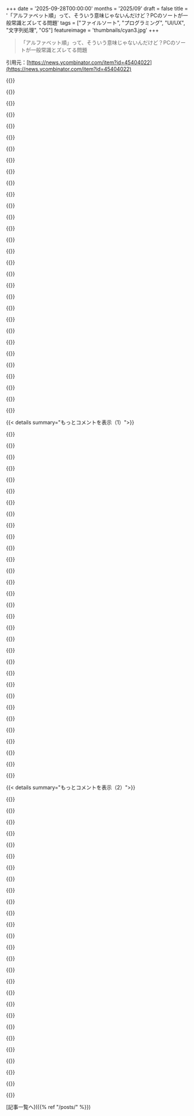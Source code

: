 +++
date = '2025-09-28T00:00:00'
months = '2025/09'
draft = false
title = '「アルファベット順」って、そういう意味じゃないんだけど？PCのソートが一般常識とズレてる問題'
tags = ["ファイルソート", "プログラミング", "UI/UX", "文字列処理", "OS"]
featureimage = 'thumbnails/cyan3.jpg'
+++

> 「アルファベット順」って、そういう意味じゃないんだけど？PCのソートが一般常識とズレてる問題

引用元：[https://news.ycombinator.com/item?id=45404022](https://news.ycombinator.com/item?id=45404022)




{{<matomeQuote body="Microsoft/Google/KDEのソート順でいいと思うな。筆者の状況ってすごく稀で，”10”が”9”より先にくる方が一般的だよ。デスクトップはこれを”アルファベット順”じゃなくて”by name”って呼ぶから、嘘はついてない。<br>「PCが心を読もうとするな」って言うけど、オートセーブみたいに”マインドリーディング”はすごく助かることが多いんだ。真のアルファベット順オプションがあっても、一般的なケースがデフォルトであるべきだよね。それが”直感的”ってことだから。https://news.ycombinator.com/item?id=45404022#45405279" userName="armchairhacker" createdAt="2025/09/28 15:57:25" color="#ff5733">}}




{{<matomeQuote body="同意できないな。もし数値の表現が文字で唯一無二なら納得できるけど、そうじゃないから”マインドリーディング”はごく一部しか機能しないと思う。<br>小数点や、桁区切り、科学表記とかはどうなるの？例えば、”a.12345”と”a.345”はどっちが先？<br>もしこれらの疑問に一つでも”No”なら、混乱を招くのは確実だよ。これって、最初は良さそうに聞こえる機能リクエストだけど、詳細を詰めていくとエッジケースが多すぎて脆くない実装は不可能ってやつだね。" userName="derriz" createdAt="2025/09/28 17:07:00" color="#45d325">}}




{{<matomeQuote body="厳密なアルファベット順だと”10”が”9”より先に来るのは十分理解できるけど、それでもファイルマネージャーでは”9”が”10”より先に来てほしいんだ。<br>ファイル名にいちいちゼロ埋めしたくないし、後で桁が増えるたびにさらにゼロを追加するのも嫌だ。<br>オーディオブックをチャプター分けする時も、MP3プレーヤーが数字を正しくソートできないから、”Chapter 01.mp3”みたいにゼロ埋めしてる。これって見た目も悪いし、余計な手間がかかるんだよね。全部のデバイスが数字を理解してくれると本当に助かるんだけどな。" userName="Wowfunhappy" createdAt="2025/09/28 22:25:31" color="#ff5c5c">}}




{{<matomeQuote body="「ゼロ埋めしたくない、デバイスが数字を理解してほしい」って言うけど、文字列は数字じゃないんだよ。たとえ数字に見えてもね。<br>「アルファベット順で”10”が”9”より先に来るのはわかるけど、”9”が先にきてほしい」っていうのは、あくまで特定の状況での君の好みだよね。他の人の好みとは違うかもしれないし、君自身の別の状況での好みとも違うかもしれない。<br>じゃあプログラムはどうすべきかって？一貫性があって文書化された方法で文字列を表示するべきだよ。つまり、メタデータがない限りは全て辞書順に並べるべきなんだ。" userName="AdieuToLogic" createdAt="2025/09/29 02:06:17" color="#785bff">}}




{{<matomeQuote body="「一貫性があり文書化された方法で表示する」って言うけど、”数字の並びはソート時に数字として扱う”ってのは十分一貫性があると思うよ。文書化されてないなら、開発者が直せばいい。<br>「特定の状況での好み」って言うけど、一般的には一番多い状況に基づいて判断するもんじゃない？フォルダに”Thing 1”〜”Thing 10”みたいに10個以上のものがあるのはすごくよくあるし、”Thing 10”が”9”より先にくるのは本当にイライラする！<br>32個の番号付きファイルがあるディレクトリを想像してみてよ。今のソートだとこんなめちゃくちゃな順になるんだ:<br>1, 10-19, 2, 20-29, 3, 31, 32, 4-9<br>こんなフォルダをダウンロードしたら、意味を理解するためにゼロ埋めするまで作業を止めなきゃいけないじゃん。" userName="Wowfunhappy" createdAt="2025/09/29 02:26:07" color="#ff5733">}}




{{<matomeQuote body="あー、ファイル名に小数点とか科学表記が入ってるやつね、よくあるよくある… (皮肉)" userName="coldtea" createdAt="2025/09/28 17:43:24" color="">}}




{{<matomeQuote body="別のシナリオだけど、ファイル名に日付が入る場合を考えてみてよ。”September Budget”と”October Budget”ね。自然ソートだとどっちが先に来る？9月と10月は数字の9と10に相当するけど、ファイルの更新日も役に立たないかもしれないし。<br>問題はね、”自然な”ものなんて存在しないってことなんだ。何がより一般的かって判断するのもすごく難しいし、文化とか文脈に依存することが多いんだよ。" userName="II2II" createdAt="2025/09/28 18:01:29" color="#ff5c5c">}}




{{<matomeQuote body="ソートのルールは単純だよ。連続した数字の羅列は、ソート時に数字として扱うんだ。例えばバージョン番号（ファイル名に小数点よりはるかに多いはず）は正しく機能して、5.9は5.10より小さいし、5.1とは違う。<br>このアイデアは20年以上前からあって、主要OSのデフォルト動作だけど、大きな不満は出てないから、経験的に見ても普段から驚きや混乱を招くことはほとんどないって確信できるよ。<br>https://en.m.wikipedia.org/wiki/Natural_sort_order" userName="Certhas" createdAt="2025/09/28 18:29:35" color="#ff5c5c">}}




{{<matomeQuote body="君がソートしたいのは、1, 2, 9, 10, 11ってこと？<br>じゃあさ、1.1, 1.2, 2, 9, 9.9とか、1, 1.1, 1.10, 1.2, 1.10.1みたいにもソートしたいってことかな？<br>キミがどんなクレイジーなルールを考えたとしても、それが決まった後で、どうやってファイルを一時停止して編集し、辞書順に戻すんだい？<br>辞書順なら自分のニーズに合わせて調整できるけど、君の恣意的なルールを僕のニーズに合わせることはできないんだよ。" userName="freeopinion" createdAt="2025/09/29 06:43:54" color="#785bff">}}




{{<matomeQuote body="あんたの例は特別ルールなしで正しくソートできるよ。数字の羅列を一つの文字として扱うのが基本なんだ。俺のiPhoneじゃ、あんたの例は期待通りにソートされてるし。" userName="foldr" createdAt="2025/09/29 07:00:23" color="#ff33a1">}}




{{<matomeQuote body="1.10と1.2、どっちが先に来るのが正しいソートだと思う？<br>OSがどう扱うかなんて、心を読むかちゃんとした辞書順ソートを前提としないと分からないよね。適切な命名さえすれば十分なものなのに、なんで曖昧なソートに置き換える必要があるのさ？" userName="freehorse" createdAt="2025/09/29 07:45:29" color="#ff5c5c">}}




{{<matomeQuote body="＞連続する数字の並びはソート時に数値として扱う<br>って説明だと、<br>・photo.jpg<br>・photo1.jpg<br>・photo01.jpg<br>・photos.jpg<br>がどうソートされるのか全然想像つかないんだけど？" userName="xigoi" createdAt="2025/09/28 19:31:06" color="#ff5c5c">}}




{{<matomeQuote body="ああ、ごめん、1.10は1.2の後に来るよ。10が2より大きいからね（あんたの例とは違うってこと）。でも元のリストがバージョンリストなら（小数点が複数あるケースを考えると妥当）、それが望む順番でしょ。ファイル名に整数じゃない数字が入ってたら、望む順番にはならないけど、どんなケースでもうまくいくルールなんてないんだからさ。" userName="foldr" createdAt="2025/09/29 08:00:05" color="#ff33a1">}}




{{<matomeQuote body="唯一の正しいやり方はこれだね: budget_09.csv, budget_10.csv" userName="arccy" createdAt="2025/09/28 18:09:49" color="">}}




{{<matomeQuote body="問題は、昔からあった”おバカな”アルファベット順ソートのせいで、これが驚きで謎だらけなことだと思うんだ。99%の一般ユーザー向けに”修正”したなら、”厳密なアルファベット順ソート”とは別に”スマートな自然ソート”オプションとして提供すべきだったよ（日付やサイズと並んでね）。何十年も経験のある非技術系ユーザーにとっても、驚くほど違うなんてことにならない、シンプルで分かりやすい方法が良かったんじゃないかな。" userName="ploxiln" createdAt="2025/09/28 18:28:58" color="#785bff">}}




{{<matomeQuote body="＞9月は9、10月は10と見なすとして、自然ソートではどっちが先に来るの？<br>って話だけど、ファイル修正日も役に立たない時があるよね。9月の予算を10月1日に締めて、10月の予算を9月20日に編集してるなんてこともあり得るし。結局、”自然”なソートなんてものはないんだよな。いや、でも”どこでも望み通りにソートされるような、予測可能で一貫したファイル命名法”ってのはある。それは（もしOSが”スマート”になろうとしなければだけど）日付をゼロ埋めしてプレフィックスにするって方法だったはずだ。" userName="coldtea" createdAt="2025/09/28 20:06:40" color="#ff33a1">}}




{{<matomeQuote body="そしたら`budget_100.csv`が出てきて、99個のファイルをリネームしなきゃいけなくなるぞ。" userName="NekkoDroid" createdAt="2025/09/28 18:50:08" color="">}}




{{<matomeQuote body="これはたった一つの決定じゃないんだよ。ほとんどのソフトウェアには、文字通り何千、何万もの決定事項があるんだ。その一つ一つにオプションが欲しいと？あらゆる組み合わせに対応しろと？ある時点で、それは馬鹿げてるよ。時として、ソフトウェアがどう動くかを決める必要があって、全ての決定をユーザーに任せるわけにはいかないんだ。" userName="wvenable" createdAt="2025/09/28 18:42:56" color="#ff33a1">}}




{{<matomeQuote body="＞ソートルールはシンプル<br>って言うけど、それって開発者目線だよね。僕らなら数字を自動的に分類して、値と表現の区別を明確にできるから。でも、size_5、size_10、size_15は正しい順番なのに、size_0.25、size_0.5、size_0.75がバラバラになる理由を非技術系ユーザーに説明するのがどれだけ簡単か、僕には分からないな。<br>＞大きな異論はない<br>って話だけど、非開発者や非技術系ユーザーが奇妙で混乱する挙動についてほとんど文句を言わないことに、僕はいつも驚かされるよ。" userName="derriz" createdAt="2025/09/28 19:47:11" color="#45d325">}}




{{<matomeQuote body="それって重要？photo3.jpgの後にphoto20.jpgが来るってのはユーザーの期待だけど、photo1.jpgとphoto01.jpgのどっちが先かは気にしないんじゃない？photo1.jpgとPhoto1.jpgのソート順も同じだよ。ユーザーは記号がどんな順序でソートされるかも全然知らないからさ。だから、ユーザーが期待する（自然なソート順）で重要なものをソートして、残りはそこそこ一貫性のある方法で決めればいいんじゃないかな。" userName="crazygringo" createdAt="2025/09/28 19:36:39" color="#ff33a1">}}




{{<matomeQuote body="日付はもうメタデータに入ってるんだから、ファイル名に入れる必要なくない？" userName="SAI_Peregrinus" createdAt="2025/09/28 20:37:02" color="">}}




{{<matomeQuote body="同意だね。それに、ゼロ埋めを覚えるなんて、事前に必要な桁数がわからないと無理だし非実用的だよ。バージョンが5.9.17から5.10.0になったら、既存のフォルダを全部5.09.17に直したりしないだろ？今の標準的なソート方法は明確で、曖昧さもなく、自然だよ。辞書式ソートには用途があるけど、ユーザー向けのインターフェースには向いてないね。" userName="Certhas" createdAt="2025/09/28 18:21:44" color="#45d325">}}




{{<matomeQuote body="＞「ソート目的で数字列を数値として扱う」ってのは一貫してるって？<br>本当にそう？じゃあ16進数や8進数、2進数はどう扱うの？<br>日付や時刻の一部が入ったファイル名は？<br>プログラムはどうやってそれらを判別するんだよ？<br><br>＞「32個の番号付きファイル」って言うけど、<br>俺が知ってるファイルシステムでは、それらの名前は1文字か2文字の文字列であって、「番号付きファイル」じゃないんだよね。" userName="AdieuToLogic" createdAt="2025/09/29 03:18:31" color="#ff5733">}}




{{<matomeQuote body="1年の月数が増えてから約2000年も経ってるんだぜ。すぐに88個も新しい月が増えるなんて思えないな。" userName="xigoi" createdAt="2025/09/28 19:34:13" color="">}}




{{<matomeQuote body="＞「リストがバージョンだと仮定するなら（いくつかのケースで複数の小数点があるから合理的だよね）、それが望ましい順序だ」って言うけど、ソートシステムにそこまで仮定を求めるの？リストの全エントリを処理して複数の小数点を見つけて、それが全部バージョンだと判断するの？小数点と桁区切りが逆のロケールではどうするんだ？日付も複数のフォーマット（yyyy-mm-dd, dd-mm-yyyy, dd-MMM-yyyy,...)があったらどうソートするんだ？この問題は、この狭い例よりずっと複雑だよ。システムがデータ形式の解釈に基づいてソートを変えると、誤解釈のリスクがあってリスト全体が使えなくなるかもね。" userName="rickdeckard" createdAt="2025/09/29 09:44:14" color="#ff5c5c">}}




{{<matomeQuote body="file9がfile10より前ってこと？Microsoftに文句があるんだけど、これってComputerレベルでしか変えられないんだよね。ユーザーごとに設定できないのはおかしいよ。ユーザー向けには「natural sorting」って呼んでるのに、内部的には「logical sorting」って呼んでるのも、用語を統一しろって感じだね！<br>[HKEY_LOCAL_MACHINE\SOFTWARE\Microsoft\Windows\CurrentVersion\Policies\Explorer]”NoStrCmpLogical”=dword:00000001" userName="zweifuss" createdAt="2025/09/28 16:04:30" color="#45d325">}}




{{<matomeQuote body="小数点とは関係ないよ。連続する数字の並びをソート目的で単一の文字として扱ってるだけなんだ。小数点じゃなくて他の文字でも動作は同じだよ。" userName="foldr" createdAt="2025/09/29 11:53:07" color="">}}




{{<matomeQuote body="ユーザーごとに変えたいなら、HKEY_LOCAL_MACHINEじゃなくて、ユーザーのハイブ（例えばHKEY_CURRENT_USER）で設定すればいいんだよ。" userName="nerdile" createdAt="2025/09/28 16:07:44" color="#ff33a1">}}




{{<matomeQuote body="今日知ったんだけど、Windows Registryのあれ”hives”って言うんだね。Windows Registryって面白いよね。普通のユーザーでも、よく分かんないまま一度や二度は触ることになるし。<br>https://learn.microsoft.com/en-us/windows/win32/sysinfo/regi..." userName="yegle" createdAt="2025/09/28 16:23:32" color="">}}




{{<matomeQuote body="ファイル名にそんな記号含めることなんてある？Windowsのファイル名にカンマって使えるんだっけ？<br>記事の主旨に戻るけど、日付でソートしたいなら日付でソートすればいいじゃん。だいたい、普通の人は「CHAR1234_5678」みたいな長いファイル名なんて見てないで、サムネイルとか日付を見てると思うよ。" userName="queenkjuul" createdAt="2025/09/28 17:23:23" color="">}}




{{< details summary="もっとコメントを表示（1）">}}

{{<matomeQuote body="これ読んで「Worse is better」の議論を思い出したよ。https://news.ycombinator.com/item?id=27916370<br>筆者は、GUIユーザーの99%が望むような数字のインテリジェンスがない、ASCII/Unicodeコードポイントに基づいた”Worse”なソートを求めてるんだね。彼らの目的からすると、実装について何か前提があるから、便利な機能が彼らにとっては誤った機能になってるんだ。でも、筆者は多分開発者だから、一般的なPCユーザーのニーズを代表してないよ。<br>製品のターゲットユーザーを理解することが、デザインの意思決定に大きく影響する。「Better is better」は製品には良いかもしれないけど、成長・進化するシステムには「Worse is better」の方が良いだろうね。" userName="epistasis" createdAt="2025/09/28 16:13:41" color="#ff33a1">}}




{{<matomeQuote body="これはメンタルモデルの問題だね。開発者としての彼のメンタルモデルは、数字が混じった項目を素朴なソフトウェアがどうソートするか、ってものなんだ。<br>もちろん、ほとんどの人は自然に9の次に10をソートするよね。彼らのメンタルモデルには、ソフトウェア開発者のような前提は含まれてないんだ。" userName="wvenable" createdAt="2025/09/28 18:46:03" color="#38d3d3">}}




{{<matomeQuote body="＞筆者は、GUIユーザーの99%が望むような数字のインテリジェンスがない、ASCII/Unicodeコードポイントに基づいた”Worse”なソートを求めてるって話だけど、大文字と小文字のソートについてはどう思ってるか聞いてみたいな。<br>厳密にASCII/Unicodeコードポイントに従うべきなのか、それとも実際のアルファベット順に正規化して、各文字内で大文字小文字をソートすべきなのか？" userName="BeFlatXIII" createdAt="2025/09/28 17:30:11" color="#45d325">}}




{{<matomeQuote body="じゃあ、文字のäはどこにソートする？（ドイツ語だとaの後が正しいけど、スウェーデン語だと違うと思うんだよね。）" userName="GLdRH" createdAt="2025/09/28 17:59:55" color="">}}




{{<matomeQuote body="ここでチェコ語の”ch”に触れておくべきだね。正書法では文字とされてて、”h”と”i”の間にソートされるんだ。問題は、”ch”が文字なのか、単に”c”と”h”が組み合わさったものなのかを確実に区別できないこと。これは借用語にもあるし、チェコ語の複合語にもあるんだ。<br>だから”正しく”ソートするなら、チェコ語の文字列ソートには、すべての単語の語源を理解する必要があるってこと。" userName="dvdkon" createdAt="2025/09/28 18:15:58" color="#45d325">}}




{{<matomeQuote body="頭が痛くなる話だね！関係する標準のČSN 97 6030が、複合語の分析や語源の知識を要求してなくて良かったよ。" userName="bmn__" createdAt="2025/09/29 11:34:01" color="">}}




{{<matomeQuote body="だからLinuxには、ニーズに合わせて設定できるLC_*の類があるんだよ。例えばこんな感じ：<br>export LC_MEASUREMENT=”de_DE”<br>export LC_MONETARY=”de_DE”<br>export LC_PAPER=”de_DE”<br>export LC_CTYPE=de_DE.UTF-8<br>export LC_MESSAGES=”en_US.UTF-8”<br>export LC_RESPONSE=”en_US.UTF-8”<br>export LC_TIME=en_US.UTF-8<br>スウェーデン語やスワヒリ語、もしかしたらバチカン市国だって混ぜられるよ。（保証はしないけどね ;-）。" userName="jcynix" createdAt="2025/09/28 18:32:30" color="#ff33a1">}}




{{<matomeQuote body="＞export LC_TIME=en_US.UTF-8<br>なんでわざわざそんなことするのさ？" userName="ongy" createdAt="2025/09/29 08:15:00" color="">}}




{{<matomeQuote body="Why? For example to not have diacritics in month names? Take them as examples as you can easily add them to a shell script to make in work the way you want.<br>→なんでダイアクリティクスをなくすのかって？ 例えば月名とかで使わないようにするためだよ。自分でシェルスクリプトで簡単に実装できるんだから、やりたきゃやればいいじゃん。" userName="jcynix" createdAt="2025/09/29 12:58:31" color="">}}




{{<matomeQuote body="How does this work if you’re a multi-lingual person and you have files with names in different languages?<br>→もし君が多言語ユーザーで、いろんな言語の名前のファイルを持ってたら、このソートってどうなるの？" userName="chongli" createdAt="2025/09/29 03:22:12" color="">}}




{{<matomeQuote body="I’m multi-lingual but try to separate business stuff for example (multi-lingual) from private stuff (mostly one language), so clashes between languages rarely happen.But if it gets complicated I’ll usually resort to Perl scripts to take care of pesky details. Sorting an associative array where the key is a string in unified form and the value is the multi-lingual target is rather easy in a script language which one is fluent in.<br>→俺は多言語だけど、例えば仕事のものは多言語、プライベートのものはほぼ単一言語って分けてるから、言語の衝突はめったにないな。でも複雑になったら、だいたいPerlスクリプトに頼って細かいところを処理するよ。統一形式のキーと多言語の値をソートするのは、慣れたスクリプト言語ならかなり簡単だしね。" userName="jcynix" createdAt="2025/09/29 13:27:45" color="">}}




{{<matomeQuote body="The sorting order is only defined between strings of the same locale, not between strings of different locales.You can specify the sorting order per command likeLC_COLLATE=”tr_TR.utf8” lsif it differs from your system or user locale.An alternative is to first transliterate the strings to ASCII and then sort them (but this does not preserve the sorting order of non-latin scripts).<br>→ソート順は同じロケールの文字列間でしか定義されないんだ。別のロケールの文字列間では定義されないよ。`LC_COLLATE=”tr_TR.utf8” ls`みたいに、システムやユーザーのロケールと違う場合はコマンドごとにソート順を指定できる。あとは、まず文字列をASCIIに文字変換してからソートするって方法もあるよ（ただし、非ラテン文字のソート順は保持されないけどね）。" userName="chithanh" createdAt="2025/09/29 06:46:21" color="#ff5c5c">}}




{{<matomeQuote body="You could alias cd to a shell script that sets the env based on the location.<br>→`cd`コマンドをシェルスクリプトにエイリアスして、場所に応じて環境変数を設定すればいいんじゃない？" userName="1718627440" createdAt="2025/10/01 20:40:03" color="">}}




{{<matomeQuote body="＞ I want the author’s opinion on how caplital and lowercase letters should be sorted. Do they follow strict ASCII/Unicode codepoints, or do they normalize into actual alphabetical order and sort upper/lower within each letter?I prefer the strict ASCII / Unicode sorting (all capitals first, then all lowercase).<br>→大文字と小文字ってどうソートされるべきかって？俺は厳密なASCII＼Unicodeコードポイント順（大文字全部が先で、次に小文字全部）がいいね。" userName="sebtron" createdAt="2025/09/28 20:58:21" color="">}}




{{<matomeQuote body="Asciibetical sorting<br>→Asciibeticalソートだね。" userName="jowea" createdAt="2025/09/28 17:50:52" color="">}}




{{<matomeQuote body="＞ most people using computers＞ the target audienceWhich is it? Those should be different groups.”Most people” have incoherent ideas that can’t even be used. So instead a designer cherry-picks some ideas - setting the agenda - and declares that they’re popular. That doesn’t make them good ideas. Also, ”most people” are easily influenced and will like the terrible things that they’ve been told to like.<br>→「ほとんどの人」とか「ターゲットオーディエンス」って、どっちなの？それらは違うグループであるべきだろ。「ほとんどの人」は支離滅裂な考えしか持ってないし、デザイナーが都合よくアイデアを選んで「人気だ」って宣言してるだけ。それは良いアイデアじゃないし、「ほとんどの人」は簡単に影響されて、ひどいものでも好きになるんだよ。" userName="card_zero" createdAt="2025/09/29 03:01:05" color="#785bff">}}




{{<matomeQuote body="＞ Understanding the target audience for your product results in very different design decisionsThis is an excuse. Just add an option to sort both ways. It isn’t hard.There is no target audience in this planet that benefits from less options or less features. Even if you had the features under an ”advanced mode” UI that’s still a better software than not having the feature in first place.Have people forgotten the 80/20 rule? Most features will be used by only a small slice of users, that doesn’t mean they’re out of scope.Sorry, I’m just kind of exhausted of software not being able to do the most obvious things because it didn’t align to some perfect vision of how the user should be.<br>→「ターゲットオーディエンスを理解すればデザインが変わる」なんて言い訳だよ。両方のソート方法をオプションで追加するなんて簡単だろ。オプションや機能が少ない方が良いって恩恵を受けるターゲット層なんて、この地球上にいないんだよ。たとえ「詳細モード」UIの下に機能があったとしても、その機能がないよりは良いソフトだ。みんな80＼20ルール忘れたの？ほとんどの機能は一部のユーザーしか使わないけど、それが対象外って意味じゃない。ユーザーがどうあるべきかっていう完璧なビジョンに合わないからって、一番明白なこともできないソフトにはもううんざりなんだよ。" userName="AlienRobot" createdAt="2025/09/28 19:23:14" color="#785bff">}}




{{<matomeQuote body="＞ There is no target audience in this planet that benefits from less options or less features.I’m currently involved in UI design and, to my frustration, adding more options or features seems to send a vocal minority of the user base into a foaming-at-the-mouth violent rage. It’s like any change resets the entire contents of their brain, and it’s our fault we’re making things so confusing for everyone...And let’s not get started on how we’re wasting time adding things that they don’t personally need, and therefore no one could possibly need, ever. No, clearly by adding this sorting method, we must have directly stolen development time from the feature they want, which is a personal attack directed at them and every member of their family going three generations back.<br>→「オプションや機能が少ない方が良いターゲット層なんていない」って意見に対してだけど、俺はUIデザインに携わってるんだが、イライラすることに、オプションや機能を追加すると一部のユーザー層が泡を吹いて激怒するんだよ。まるでどんな変更でも彼らの脳みそ全部をリセットするみたいで、「みんなを混乱させてるのは俺たちのせいだ！」ってなるんだ…。彼らが個人的に必要ないと思ってるものは誰も必要ないって思ってるし、「このソート方法を追加したことで、彼らが望む機能の開発時間を直接盗んだ、これは彼らとその家族に対する個人的な攻撃だ」ってなるんだよ。" userName="pteraspidomorph" createdAt="2025/09/29 01:15:11" color="#ff5733">}}




{{<matomeQuote body="「UI変更でユーザーの頭がリセットされる」ってマジそれ。一貫性って超大事じゃん？<br>問題は機能追加じゃなくて、その追加の仕方が押しつけがましいことだよ。<br>機能はいくらでも増やしていいけど、日々のUIはできるだけ変えないでほしい。<br>新機能のボタンはまずメニューに入れて、たくさん使われるようになったらツールバーに移動を検討すべき。<br>本当に問題がある場合を除いて、機能は消さないでUIも変えないでくれ。" userName="efreak" createdAt="2025/10/01 04:51:53" color="#785bff">}}




{{<matomeQuote body="こういう“悪魔”たちとは関わらないのが一番だよ。<br>KDEは設定できる複雑さを歓迎するけど、Gnomeはそうじゃない。<br>ユーザーに幅広い選択肢があるのは良いことだね。" userName="bmn__" createdAt="2025/09/29 11:38:30" color="">}}




{{<matomeQuote body="このソート順で一番イラつくのは、ハッシュ値みたいなファイル名を探す時だよ。<br>「3ea4f...」とか「97dce...」、「126b9...」みたいにバラバラになっちゃうんだ。<br>Windowsではこの設定をレジストリですぐオフにするよ。<br>コンピューターが言われた通りに動いて、心を読もうとしなかった頃が懐かしいな。<br>今は「ユーザーが間違ってる」っていう権威主義的な考えがオープンソースのソフトにも蔓延してて、本当に嫌だ。" userName="userbinator" createdAt="2025/09/28 20:41:14" color="#38d3d3">}}




{{<matomeQuote body="まさにこれ！ハッシュじゃなくても、ユーザーIDとかUnixタイムみたいな数字部分がある適当なファイル名だと、さらにイラつくんだよ。<br>例えば「abcd89764237」を「abcd683426834」の後に探そうとしても、なぜ見つからないのか分かんなくて、<br>実は後者のID部分の方が桁数が多いことに気づくまで混乱しちゃうんだよね。" userName="krick" createdAt="2025/09/28 21:29:13" color="#45d325">}}




{{<matomeQuote body="GTKとKDE両方でこの問題に悩まされてるみたいだね。<br>ThunarでもDolphinでも同じ挙動になるし、マジで寝れないレベルだよ。<br>最新のMacOSでも同じなんだ。" userName="antonyh" createdAt="2025/09/29 11:15:29" color="#ff33a1">}}




{{<matomeQuote body="「OSはユーザーが馬鹿だからアルファベット順を理解できないと決めて、数字部分を数値としてソートする」ってのは違うよ。<br>君らが求めてるのは「名前でソート」であって、その解釈はOSに任されてるんだ。<br>OSは（データに基づいて）ユーザーが一番望むであろう解釈を選んでるだけ。<br>将来は先行ゼロがあればアルファベット順に戻したり、設定オプションが追加されるかもね。" userName="zahlman" createdAt="2025/09/28 16:05:52" color="#45d325">}}




{{<matomeQuote body="先行ゼロは明らかに8進数を意味するんだよ（ただし、続く数字が全部0～7の場合だけね）。<br>これが一番直感的な結果になると思うな。" userName="jameshart" createdAt="2025/09/28 17:20:16" color="">}}




{{<matomeQuote body="「OSはユーザーが一番望む解釈を選んでいる」ってのは理解できるけど、問題はその解釈がここ10年〜20年で変わっちゃったことだよ。<br>昔は「名前でソート」って言ったら、どのファイルマネージャーでも「アルファベット順／辞書順」って意味だったんだから。" userName="sebtron" createdAt="2025/09/28 16:38:43" color="#ff33a1">}}




{{<matomeQuote body="MicrosoftとAppleは、2001年に自然順ソートに切り替えたんだよ。" userName="pseudalopex" createdAt="2025/09/29 01:27:17" color="#785bff">}}




{{<matomeQuote body="元々「アルファベット順」だったんじゃなくて、使ってるエンコーディングテーブルの数値インデックスで決まる順序だったんだよ。" userName="janc_" createdAt="2025/09/29 04:01:03" color="">}}




{{<matomeQuote body="この記事を見て、https://xkcd.com/1172/の漫画を思い出したよ。" userName="KuSpa" createdAt="2025/09/28 21:51:39" color="">}}




{{<matomeQuote body="記事で言ってるバージョンソートはすごく便利だから、普通のアルファベット順よりいつも使いたいな。でも、それを「アルファベット順」って表示するのはやっぱりバグだよね。「アルファベット／数字順」とかにすべきで、ソート自体じゃなくてラベルの問題だよ。" userName="JoshTriplett" createdAt="2025/09/28 15:27:18" color="#785bff">}}

{{</details>}}




{{< details summary="もっとコメントを表示（2）">}}

{{<matomeQuote body="でもさ、これは「アルファベット順」として表示されてないんじゃない？作者が「名前でソート」を「アルファベット順」だと勝手に思い込んでるだけで、実際はそうラベルされてないよ。" userName="plorkyeran" createdAt="2025/09/28 16:01:58" color="#ff33a1">}}




{{<matomeQuote body="公平に見て、長年「名前でソート」はアルファベット順だったのは確かだよ。アルファベットと数字を混ぜてソートする機能は、比較的新しいものなんだ。" userName="lsaferite" createdAt="2025/09/28 20:45:05" color="#ff5c5c">}}




{{<matomeQuote body="自然なソートはKDEだと比較的新しいけど、Windowsでは2001年から導入されてるよ。" userName="pseudalopex" createdAt="2025/09/29 01:21:07" color="#ff33a1">}}




{{<matomeQuote body="そうそう、まさにその通り！記事で書かれてるソートは確かにすごく便利だよ。でも、警告もオプションもなくユーザーにそれを強制するのが問題だよね。" userName="lisper" createdAt="2025/09/28 15:51:43" color="#ff5c5c">}}




{{<matomeQuote body="作者だよー。君の意見も親コメントの意見も両方わかるわ。「ソート順」メニューに「名前（自然な順）」と「名前（厳密な順）」みたいに2つのオプションがあれば、全部解決したのにね。" userName="sebtron" createdAt="2025/09/28 15:56:32" color="#ff33a1">}}




{{<matomeQuote body="＞ユーザーに警告やオフにするオプションなく強制するのが問題だ。<br>そんなの、あらゆる製品のあらゆるデザイン決定に言えることじゃない？この機能への不満は的外れだと思うよ。ほとんどのユーザーは今のソートが欲しいだろうし、厳密なアルファベット順は上級ユーザー向けで、レジストリ編集とかCLIオプションとかで代替ソートの選択肢もちゃんとあるでしょ。これは賢明なデフォルト設定だよ。" userName="parineum" createdAt="2025/09/28 17:49:10" color="#38d3d3">}}




{{<matomeQuote body="＞あらゆる製品のあらゆるデザイン決定に言えることだ。<br>いや、それは違うよ。俺のPCのUIの多くの部分は、ユーザーが設定できるんだから。" userName="lisper" createdAt="2025/09/28 17:51:37" color="#ff33a1">}}




{{<matomeQuote body="当然だろ。結局、ユーザーが自分でソート順を決められるべきって話だよ。ちゃんとしたアルファベット順を望むのはおかしくない。" userName="lisper" createdAt="2025/09/28 20:08:50" color="">}}




{{<matomeQuote body="“本当のアルファベット順”ってめっちゃ曖昧だろ。Unicode扱う2025年の俺たちには、大文字小文字、数字、異体字、ダイアクリティカルマークとか、どうソートするかって問題が山積みなんだ。どれも正解ってないし、バイト順ソートも直感的じゃないしな。" userName="hchdifnfbgbf" createdAt="2025/09/28 21:58:37" color="#ff5c5c">}}




{{<matomeQuote body="「本質的に無意味」って言うのは論点ずれてるよ。ソートは文字ごとってのが重要なんだ。Unicodeでもこれは明確な基準だろ。文字はGrapheme Clusterで定義して、正規化やエンコーディングで安定させるべき。大文字小文字やダイアクリティカルマークの扱いに明確な答えはないけど、それは問題の解決に必須じゃない。" userName="Dylan16807" createdAt="2025/09/29 00:15:03" color="#ff33a1">}}




{{<matomeQuote body="大文字が小文字より先に来るって、よく知られてると思ってたけどな。たぶん、記号、数字、大文字、小文字の順だろ。教科書の索引もそうだったはず。" userName="prewett" createdAt="2025/09/29 01:27:21" color="">}}




{{<matomeQuote body="今の問題は数字のソートであって、Unicodeとは関係ないだろ。" userName="lisper" createdAt="2025/09/28 22:02:41" color="">}}




{{<matomeQuote body="Unicodeには数字の表現方法がいっぱいあるし、「アルファベット順」って言葉を数字の並べ方に使うこと自体に異議があるね。" userName="hchdifnfbgbf" createdAt="2025/09/28 22:04:52" color="">}}




{{<matomeQuote body="お前、ちょっとTrollみたいになってきてるぞ。Unicodeに数字の表現がいっぱいあるのはそうだけど、それが2.jpgと10.jpgのどっちが先に来るかって問題と関係ないだろ。" userName="lisper" createdAt="2025/09/29 00:39:12" color="">}}




{{<matomeQuote body="ユーザーがコントロールすべきだって言うのに、そのコントロールはたった10個の数字の扱いに限定されるってこと？話は筋が通ってるけど、めっちゃくだらないな。" userName="hchdifnfbgbf" createdAt="2025/09/29 20:29:29" color="">}}




{{<matomeQuote body="その10文字（数字）って、控えめに言っても、とてつもなく重要なんだよ。" userName="lisper" createdAt="2025/09/29 22:40:35" color="">}}




{{<matomeQuote body="それ、間違ってるよ。UTS #10 § 1.4を見てみて。（低評価はしてないけどね）" userName="bmn__" createdAt="2025/09/29 11:45:48" color="">}}




{{<matomeQuote body="“数字。数字を数値順にソートしたい場合はカスタマイズが必要になることがあるね。数字を含む文字列を単にアルファベット順にソートすると、“A-10”が“A-2”より先に来ちゃって、これは普通望ましくないんだ。この挙動はカスタマイズできるけど、文字列内の数字を認識する曖昧さ（異なる言語規則でフォーマットされるから）で複雑になるんだ。数字が認識されたら、IEEE numeric formatのようなテキストバージョンに変換して、正しい数値ソートができるように前処理できるよ。”" userName="lisper" createdAt="2025/09/29 13:33:28" color="#ff5c5c">}}




{{<matomeQuote body="特に、最近のLinuxの“sort”コマンドにはバージョンソートがあるんだね。`sort -V`が内部でどう動いているかは正確には知らないし、ちょっと魔法みたいだけど、ファイルを見るときはいつもこれを使ってるよ。ほとんどの場合、うまくいくからね。もちろん、オンオフが簡単にできるのもいいところだね。" userName="bee_rider" createdAt="2025/09/28 17:20:20" color="#785bff">}}




{{<matomeQuote body="記事にあるソートの用語は「辞書順」って言うんだけど、問題はみんながバカだってこと。平均的なユーザーは、辞書順ソートとアルファベット順ソートの違いを知らないんだよ。" userName="xerox13ster" createdAt="2025/09/28 16:02:54" color="">}}




{{<matomeQuote body="https://www.unicode.org/reports/tr10/#Contextual_Sensitivity:“特定の言語では、比較が文脈依存で、直接文字を比較するだけでは済まない追加の複雑さがあるんだね。数字については、数値順にソートしたい場合にカスタマイズが必要になることがあるよ。もし数字を含む文字列が単にアルファベット順にソートされると、“A-10”が“A-2”の前に来てしまって、これは普通は望ましくないんだ。この挙動はカスタマイズできるけど、文字列内の数字を認識する曖昧さ（異なる言語規則でフォーマットされるため）で複雑になるんだ。各数字が認識されたら、IEEE numeric formatのようなテキストバージョンに変換して、正しい数値ソートができるように前処理できるよ。”<br>たとえ（この例のように）いつも完璧じゃなくても、ファイルブラウザは正しい選択をしたと思うな。" userName="Someone" createdAt="2025/09/28 13:35:26" color="#ff5c5c">}}




{{<matomeQuote body="でも、-10は-2より小さいでしょ？" userName="afrisch" createdAt="2025/09/28 15:39:17" color="">}}




{{<matomeQuote body="ファイル名に負の数が入ることはめったにないし、それが負の数なのか、ハイフンで区切られた正の数なのかは、たいてい曖昧になっちゃうよね。" userName="JoshTriplett" createdAt="2025/09/28 15:46:37" color="#ff5c5c">}}




{{<matomeQuote body="冗談だってわかってるんだけど、これはNatural Sortingがなぜ複雑で、デフォルトの選択肢として最適じゃないかもしれないかをさらに示しているね。<br>my_photos_at_-3c<br>my_photos_at_-10c<br>ユーザーは小さい数字を最初にしたいの？それともゼロから離れていく順序で数えたいのかな？" userName="ZoomZoomZoom" createdAt="2025/09/29 08:32:44" color="#38d3d3">}}




{{<matomeQuote body="あれはハイフンだよ、マイナス記号じゃないってば、もう。" userName="pwdisswordfishz" createdAt="2025/09/29 06:37:56" color="">}}




{{<matomeQuote body="これ、けっこう知られてると思ったんだけどな。例えば、macOSのFoundation libraryには、Finderで使われるソートアルゴリズムを実装したNSString.localizedStandardCompare()があるし、ちゃんとしたmacOSアプリならこれを使うべきだよ。WindowsはStrCompareLogicalを使ってるね。<br>〔1〕https://developer.apple.com/documentation/foundation/nsstrin...:)<br>〔2〕https://learn.microsoft.com/en-us/windows/win32/api/shlwapi/..." userName="meindnoch" createdAt="2025/09/28 15:51:56" color="#38d3d3">}}

{{</details>}}



[記事一覧へ]({{% ref "/posts/" %}})
